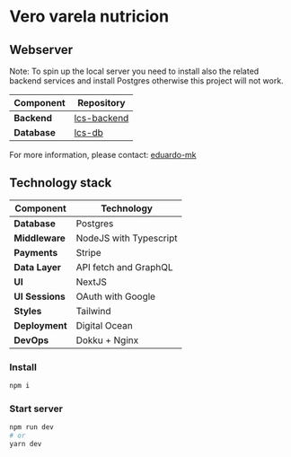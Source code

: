# Vero varela nutricion

## Webserver

Note: To spin up the local server you need to install also the related backend services and install Postgres otherwise this project will not work.

| **Component** | **Repository**                                           |
| ------------- | -------------------------------------------------------- |
| **Backend**   | [lcs-backend](https://github.com/eduardo-mk/lcs-backend) |
| **Database**  | [lcs-db](https://github.com/eduardo-mk/lcs-db)           |

For more information, please contact: [eduardo-mk](https://github.com/eduardo-mk)

## Technology stack

| **Component**   | **Technology**         |
| --------------- | ---------------------- |
| **Database**    | Postgres               |
| **Middleware**  | NodeJS with Typescript |
| **Payments**    | Stripe                 |
| **Data Layer**  | API fetch and GraphQL  |
| **UI**          | NextJS                 |
| **UI Sessions** | OAuth with Google      |
| **Styles**      | Tailwind               |
| **Deployment**  | Digital Ocean          |
| **DevOps**      | Dokku + Nginx          |

### Install

```bash
npm i
```

### Start server

```bash
npm run dev
# or
yarn dev
```

